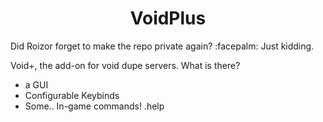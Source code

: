 <h1 align="center">VoidPlus</h1>
Did Roizor forget to make the repo private again? :facepalm: Just kidding.

Void+, the add-on for void dupe servers.
What is there?
- a GUI
- Configurable Keybinds
- Some.. In-game commands! .help
